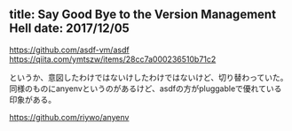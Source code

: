 title: Say Good Bye to the Version Management Hell
date: 2017/12/05
---

https://github.com/asdf-vm/asdf
https://qiita.com/ymtszw/items/28cc7a000236510b71c2

というか、意図したわけではないけしたわけではないけど、切り替わっていた。
同様のものにanyenvというのがあるけど、asdfの方がpluggableで優れている印象がある。

https://github.com/riywo/anyenv


